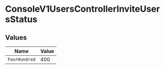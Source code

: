 # ConsoleV1UsersControllerInviteUsersStatus


## Values

| Name          | Value         |
| ------------- | ------------- |
| `FourHundred` | 400           |